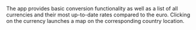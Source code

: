 The app provides basic conversion functionality as well as a list of all currencies and their most up-to-date rates compared to the euro. Clicking on the currency launches a map on the corresponding country location.
